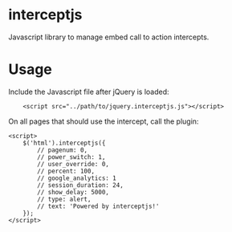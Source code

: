 # interceptjs
Javascript library to manage embed call to action intercepts.

# Usage
Include the Javascript file after jQuery is loaded:
```
    <script src="../path/to/jquery.interceptjs.js"></script>
```
On all pages that should use the intercept, call the plugin:
```
<script>
    $('html').interceptjs({
        // pagenum: 0,
        // power_switch: 1,
        // user_override: 0,
        // percent: 100,
        // google_analytics: 1
        // session_duration: 24,
        // show_delay: 5000,
        // type: alert,
        // text: 'Powered by interceptjs!'
    });
</script>
```